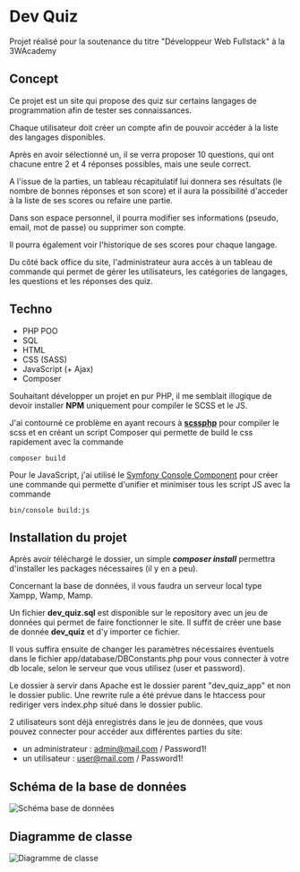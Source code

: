 # Dev Quiz

Projet réalisé pour la soutenance du titre "Développeur Web Fullstack" à la 3WAcademy

## Concept

Ce projet est un site qui propose des quiz sur certains langages de programmation afin de tester ses connaissances.

Chaque utilisateur doit créer un compte afin de pouvoir accéder à la liste des langages disponibles.

Après en avoir sélectionné un, il se verra proposer 10 questions, qui ont chacune entre 2 et 4 réponses possibles, mais une seule correct.

A l'issue de la parties, un tableau récapitulatif lui donnera ses résultats (le nombre de bonnes réponses et son score) et il aura la possibilité d'acceder à la liste de ses scores ou refaire une partie.

Dans son espace personnel, il pourra modifier ses informations (pseudo, email, mot de passe) ou supprimer son compte.

Il pourra également voir l'historique de ses scores pour chaque langage.

Du côté back office du site, l'administrateur aura accès à un tableau de commande qui permet de gérer les utilisateurs, les catégories de langages, les questions et les réponses des quiz.

## Techno

- PHP POO
- SQL
- HTML
- CSS (SASS)
- JavaScript (+ Ajax)
- Composer

Souhaitant développer un projet en pur PHP, il me semblait illogique de devoir installer **NPM** uniquement pour compiler le SCSS et le JS.

J'ai contourné ce problème en ayant recours à [**scssphp**](https://scssphp.github.io/scssphp/) pour compiler le scss et en créant un script Composer qui permette de build le css rapidement avec la commande 
```
composer build
```

Pour le JavaScript, j'ai utilisé le [Symfony Console Component](https://symfony.com/doc/current/components/console.html) pour créer une commande qui permette d'unifier et minimiser tous les script JS avec la commande 
```
bin/console build:js
```

## Installation du projet

Après avoir téléchargé le dossier, un simple **_composer install_** permettra d'installer les packages nécessaires (il y en a peu).

Concernant la base de données, il vous faudra un serveur local type Xampp, Wamp, Mamp.

Un fichier **dev_quiz.sql** est disponible sur le repository avec un jeu de données qui permet de faire fonctionner le site.
Il suffit de créer une base de donnée **dev_quiz** et d'y importer ce fichier.

Il vous suffira ensuite de changer les paramètres nécessaires éventuels dans le fichier app/database/DBConstants.php pour vous connecter à votre db locale, selon le serveur que vous utilisez (user et password).

Le dossier à servir dans Apache est le dossier parent "dev_quiz_app" et non le dossier public.
Une rewrite rule a été prévue dans le htaccess pour rediriger vers index.php situé dans le dossier public.

2 utilisateurs sont déjà enregistrés dans le jeu de données, que vous pouvez connecter pour accéder aux différentes parties du site:
- un administrateur : admin@mail.com / Password1!
- un utilisateur : user@mail.com / Password1!

## Schéma de la base de données
![Schéma base de données](https://github.com/AurelieGilet/3wa_php_poo_quiz/assets/75724762/7f01760c-78d0-4950-986c-52c2be8639bf)

## Diagramme de classe
![Diagramme de classe](https://github.com/AurelieGilet/3wa_php_poo_quiz/assets/75724762/f3c8dc3e-d602-4fda-b678-e17c44320b60)

